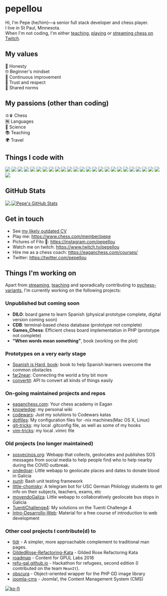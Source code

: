 # pepellou
Hi, I'm Pepe (he/him)—a senior full stack developer and chess player.<br>
I live in St Paul, Minnesota.<br>
When I'm not coding, I'm either [teaching](https://eaganchess.com/), [playing](https://www.chess.com/member/pepe) or [streaming chess on Twitch](https://twitch.tv/pepellou).

## My values

🔮 Honesty<br>
🤓 Beginner's mindset<br>
💪 Continuous improvement<br>
💖 Trust and respect<br>
🙌 Shared norms

## My passions (other than coding)

♔♛ Chess<br>
🈚️ Languages<br>
🔬 Science<br>
📚 Teaching<br>
🌍 Travel

## Things I code with
![](https://img.shields.io/badge/-Git-F05032?style=flat-square&logo=git&logoColor=white)
![](https://img.shields.io/badge/-Vim-F05032?style=flat-square&logo=vim&logoColor=white)
![](https://img.shields.io/badge/-JavaScript-43853d?style=flat&logo=javascript&logoColor=white)
![](https://img.shields.io/badge/-HTML5-43853d?style=flat-square&logo=html5&logoColor=white)
![](https://img.shields.io/badge/-CSS3-43853d?style=flat-square&logo=css3&logoColor=white)
![](https://img.shields.io/badge/-PHP-43853d?style=flat&logo=php&logoColor=white)
![](https://img.shields.io/badge/-Java-43853d?style=flat&logo=java&logoColor=white)
![](https://img.shields.io/badge/-Bash-43853d?style=flat&logo=gnu-bash&logoColor=white)
![](https://img.shields.io/badge/-Nodejs-46a2f1?style=flat-square&logo=Node.js&logoColor=white)
![](https://img.shields.io/badge/-Bootstrap-46a2f1?style=flat-square&logo=Bootstrap&logoColor=white)
![](https://img.shields.io/badge/-Symfony-46a2f1?style=flat&logo=symfony&logoColor=white)
![](https://img.shields.io/badge/-Angular-46a2f1?style=flat-square&logo=angular&logoColor=white)
![](https://img.shields.io/badge/-React-46a2f1?style=flat-square&logo=react&logoColor=white)
![](https://img.shields.io/badge/-Wordpress-46a2f1?style=flat-square&logo=wordpress&logoColor=white)
![](https://img.shields.io/badge/-Spring-46a2f1?style=flat-square&logo=spring&logoColor=white)
![](https://img.shields.io/badge/-Joomla-46a2f1?style=flat-square&logo=joomla&logoColor=white)
![](https://img.shields.io/badge/-MongoDB-13aa52?style=flat-square&logo=mongodb&logoColor=white)
![](https://img.shields.io/badge/-PostgreSQL-13aa52?style=flat-square&logo=postgresql&logoColor=white)
![](https://img.shields.io/badge/-MySQL-13aa52?style=flat-square&logo=mysql&logoColor=white)
![](https://img.shields.io/badge/-redis-13aa52?style=flat-square&logo=redis&logoColor=white)
![](https://img.shields.io/badge/-NPM-430098?style=flat-square&logo=npm&logoColor=white)
![](https://img.shields.io/badge/-Webpack-430098?style=flat-square&logo=webpack&logoColor=white)
![](https://img.shields.io/badge/-Sass-430098?style=flat-square&logo=sass&logoColor=white)
![](https://img.shields.io/badge/-Styled_Components-430098?style=flat-square&logo=styled-components&logoColor=white)
![](https://img.shields.io/badge/-Docker-430098?style=flat-square&logo=docker&logoColor=white)
![](https://img.shields.io/badge/-OpenGL-F9A03C?style=flat-square&logo=opengl&logoColor=white)

## GitHub Stats

<a href="https://github.com/pepellou/pepellou">
  <img align="center" src="https://github-readme-stats.vercel.app/api/top-langs/?username=pepellou&layout=compact" />
</a>
<a href="https://github.com/pepellou/pepellou">
  <img align="center" src="https://github-readme-stats.vercel.app/api?username=pepellou&show_icons=true&line_height=27&count_private=true&include_all_commits=true" alt="Pepe's GitHub Stats" />
</a>

## Get in touch
- See [my likely outdated CV](https://github.com/pepellou/pepellou/blob/master/cv.md)
- Play me: https://www.chess.com/member/pepe
- Pictures of Fito 🐶: https://instagram.com/pepellou
- Watch me on twitch: https://www.twitch.tv/pepellou
- Hire me as a chess coach: https://eaganchess.com/courses/
- Twitter: https://twitter.com/pepellou

## Things I'm working on

Apart from [streaming](https://twitch.tv/pepellou), [teaching](https://eaganchess.com/) and sporadically contributing to [pychess-variants](https://github.com/gbtami/pychess-variants), I'm currently working on the following projects:

### Unpublished but coming soon

 - **DILO**: board game to learn Spanish (physical prototype complete, digital version coming soon)
 - **CDB**: terminal-based chess database (prototype not complete)
 - **Games_Chess**: Efficient chess board implementation in PHP (prototype not complete)
 - **"When words mean something"**, book (working on the plot)

### Prototypes on a very early stage

 - [Spanish is Hard, book](https://github.com/pepellou/SpanishIsHard): book to help Spanish learners overcome the common obstacles
 - [far2near](https://github.com/pepellou/far2near): Connecting the world a tiny bit more
 - [convertit](https://github.com/pepellou/convertit): API to convert all kinds of things easily

### On-going maintained projects and repos

 - [eaganchess.com](https://github.com/pepellou/eaganchess.com): Your chess academy in Eagan
 - [knowledge](https://github.com/pepellou/knowledge): my personal wiki
 - [codewars](https://github.com/pepellou/codewars): Just my solutions to Codewars katas
 - [dotfiles](https://github.com/pepellou/dotfiles): My configuration files for -nix machines(Mac OS X, Linux)
 - [git-tricks](https://github.com/pepellou/git-tricks): my local .gitconfig file, as well as some of my hooks
 - [vim-tricks](https://github.com/pepellou/vim-tricks): my local .vimrc file

### Old projects (no longer maintained)

 - [sosvecinos.org](https://github.com/pepellou/ayuda-alimentos-coronavirus): Webapp that collects, geolocates and publishes SOS messages from social media to help people find who to help nearby during the COVID outbreak.
 - [ondedoar](https://github.com/pepellou/ondedoar): Little webapp to geolocate places and dates to donate blood in Galicia
 - [xunit](https://github.com/pepellou/xunit): Bash unit testing framework
 - [little-chomsky](https://github.com/pepellou/little-chomsky): A telegram bot for USC German Philology students to get info on their subjects, teachers, exams, etc
 - [movendoGaliza](https://github.com/pepellou/movendoGaliza): Little webapp to collaboratively geolocate bus stops in Galicia
 - [TuentiChallenge4](https://github.com/pepellou/TuentiChallenge4): My solutions on the Tuenti Challenge 4
 - [Intro-Desarrollo-Web](https://github.com/pepellou/Intro-Desarrollo-Web): Material for a free course of introduction to web development

### Other cool projects I contribute(d) to

 - [tldr](https://github.com/tldr-pages/tldr) - A simpler, more approachable complement to traditional man pages.
 - [GildedRose-Refactoring-Kata](https://github.com/emilybache/GildedRose-Refactoring-Kata) - Gilded Rose Refactoring Kata
 - [roadmap](https://github.com/gpul-labs/roadmap) - Content for GPUL Labs 2016
 - [refu-gal.github.io](https://github.com/refu-gal/refu-gal.github.io) - Hackathon for refugees, second edition (I contributed on the team `MeanIt`).
 - [obscura](https://github.com/boxuk/obscura) - Object-oriented wrapper for the PHP GD image library
 - [joomla-cms](https://github.com/joomla/joomla-cms) - Joomla!, the Content Management System (CMS)

[![ko-fi](https://ko-fi.com/img/githubbutton_sm.svg)](https://ko-fi.com/S6S1AY28K)
